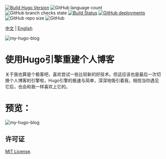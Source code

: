 [![Build Hugo Version](https://img.shields.io/static/v1?label=Hugo&message=0.87.0&color=%23FF4088&logo=hugo)](https://github.com/gohugoio/hugo/releases/tag/v0.87.0)
![GitHub language count](https://img.shields.io/github/languages/count/elkan1788/elkan1788.github.io?logo=LibraryThing)
![GitHub branch checks state](https://img.shields.io/github/checks-status/elkan1788/elkan1788.github.io/main?label=Check%20State&logo=Checkmarx)
[![Build Status](https://img.shields.io/travis/com/elkan1788/elkan1788.github.io/hugo?label=Building&logo=Travis%20CI)](https://travis-ci.com/elkan1788/elkan1788.github.io)
[![GitHub deployments](https://img.shields.io/github/deployments/elkan1788/elkan1788.github.io/github-pages?label=gh-pg&logo=GitHub)](https://github.com/elkan1788/elkan1788.github.io/tree/gh-pg)
![GitHub repo size](https://img.shields.io/github/repo-size/elkan1788/elkan1788.github.io?label=Repo%20Size&logo=Files)
![GitHub](https://img.shields.io/github/license/elkan1788/elkan1788.github.io?label=License&logo=WebAuthn)

[中文](README.zh.md) | [English](README.md)

![my-hugo-blog](https://lisenhui.gitee.io/imgs/blog/hugo-logo.png)

# 使用Hugo引擎重建个人博客

关于我也算是个极客吧，喜欢尝试一些比较新的好技术。但这应该也是最后一次切换个人博客的引擎啦，Hugo引擎的极速与简单，深深地吸引着我，相信当你遇见它后，也会和我一样喜欢上它的。

# 预览：

![my-hugo-blog](https://lisenhui.gitee.io/imgs/blog/my-hugo-blog.png)

## 许可证
[MIT License](LICENSE).